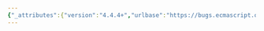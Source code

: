 ```yaml
---
{"_attributes":{"version":"4.4.4+","urlbase":"https://bugs.ecmascript.org/","maintainer":"dherman@mozilla.com"},"bug":{"bug_id":3086,"creation_ts":"2014-07-27 17:01:00 -0700","short_desc":"22.2.3.26: 'O' not defined","delta_ts":"2014-08-25 08:29:22 -0700","product":"Draft for 6th Edition","component":"editorial issue","version":"Rev 26: July 18, 2014 Draft","rep_platform":"All","op_sys":"All","bug_status":"RESOLVED","resolution":"FIXED","priority":"Normal","bug_severity":"normal","everconfirmed":true,"reporter":{"uid":"jmdyck","name":"Michael Dyck"},"assigned_to":{"uid":"allen","name":"Allen Wirfs-Brock"},"long_desc":[{"commentid":9623,"comment_count":0,"who":{"uid":"jmdyck","name":"Michael Dyck"},"bug_when":"2014-07-27 17:01:47 -0700","thetext":"In 22.2.3.26 \"%TypedArray%.prototype.sort ( comparefn )\",\nstep 3 says:\n    Let buffer be the value of O’s [[ViewedArrayBuffer]] internal slot.\nbut 'O' is not defined.\n\nChange \"O\" to \"obj\" ?"},{"commentid":9674,"comment_count":1,"who":{"uid":"allen","name":"Allen Wirfs-Brock"},"bug_when":"2014-08-05 13:18:15 -0700","thetext":"fixed in rev27 editor's draft"},{"commentid":9895,"comment_count":2,"who":{"uid":"allen","name":"Allen Wirfs-Brock"},"bug_when":"2014-08-25 08:29:22 -0700","thetext":"fixed in rev27 draft"}]}}
---
```

